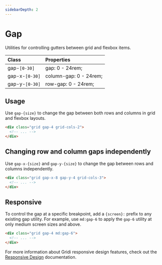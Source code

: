 ```yaml
---
sidebarDepth: 2
---
```


# Gap

Utilities for controlling gutters between grid and flexbox items.

| Class          | Properties             |
| :------------- | :--------------------- |
| gap-`[0-30]`   | gap: 0 - 24rem;        |
| gap-x-`[0-30]` | column-gap: 0 - 24rem; |
| gap-y-`[0-30]` | row-gap: 0 - 24rem;    |

## Usage

Use `gap-{size}` to change the gap between both rows and columns in grid and flexbox layouts.

```html
<div class="grid gap-4 grid-cols-2">
  <!-- ... -->
</div>
```

## Changing row and column gaps independently

Use `gap-x-{size}` and `gap-y-{size}` to change the gap between rows and columns independently.

```html
<div class="grid gap-x-8 gap-y-4 grid-cols-3">
  <!-- ... -->
</div>
```

## Responsive

To control the gap at a specific breakpoint, add a `{screen}:` prefix to any existing gap utility. For example, use `md:gap-6` to apply the `gap-6` utility at only medium screen sizes and above.

```html
<div class="grid gap-4 md:gap-6">
  <!-- ... -->
</div>
```

For more information about Gridi responsive design features, check out the <a href="/gridi/guide/responsive-design.html">Responsive Design</a> documentation.
